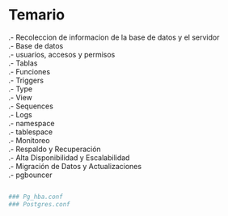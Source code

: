 
# Temario


.- Recoleccion de informacion de la base de datos y el servidor <br>
.- Base de datos <br>
.- usuarios, accesos y  permisos<br>
.- Tablas <br>
.- Funciones <br>
.- Triggers<br>
.- Type<br>
.- View <br>
.- Sequences <br>
.- Logs<br>
.- namespace<br>
.- tablespace<br>
.- Monitoreo<br>
.- Respaldo y Recuperación <br>
.- Alta Disponibilidad y Escalabilidad<br>
.- Migración de Datos y Actualizaciones<br>
.- pgbouncer

```sh

### Pg_hba.conf
### Postgres.conf

```
